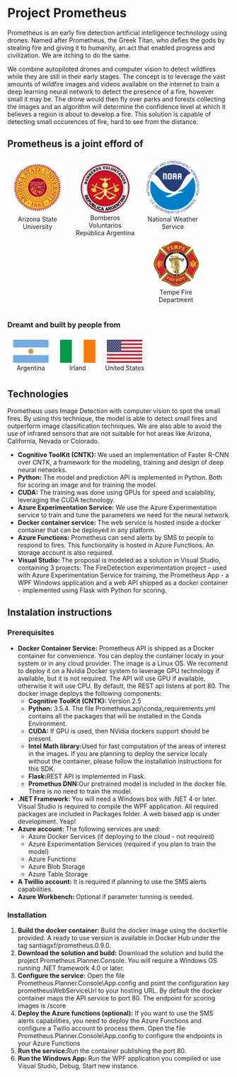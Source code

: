 # Project Prometheus

<p>Prometheus is an early fire detection artificial intelligence technology using drones. Named after Prometheus, the Greek Titan, who defies the gods by stealing fire and giving it to humanity, an act that enabled progress and civilization. We are itching to do the same.</p>

<p>We combine autopiloted drones and computer vision to detect wildfires while they are still in their early stages. The concept is to leverage the vast amounts of wildfire images and videos available on the internet to train a deep learning neural network to detect the presence of a fire, however small it may be. The drone would then fly over parks and forests collecting the images and an algorithm  will determine the confidence level at which it believes a region is about to develop a fire. This solution is capable of detecting small occurences of fire, hard to see from the distance.
</p>

<h2>
Prometheus is a joint efford of
</h2>
<div>
    <div style="float:left; text-align:center;padding:8px;" width="190"><img src='doc/asu.png' width='120'/><div style='word-wrap: break-word;width:120px'>Arizona State University</div></div>
    <div style="float:left; text-align:center;padding:15px;" width="190"><img src='doc/bomberos.png' width='110'/><div style='word-wrap: break-word;width:140px'>Bomberos Voluntarios República Argentina</div></div>
    <div style="float:left; text-align:center;padding:8px;" width="190"><img src='doc/noaa.png' width='120'/><div style='word-wrap: break-word;width:120px'>National Weather Service</div></div>
    <div style="float:left; text-align:center;padding:15px;" width="190"><img src='doc/tempe.png' width='105'/><div style='word-wrap: break-word;width:120px'>Tempe Fire Department</div></div>
    <div style="clear:both"></div>
</div>

<h3>
    Dreamt and built by people from
</h3>
<div>
    <div style="float:left; text-align:center;padding:8px;"><img src='doc/ar.png' width='80'/><div style='word-wrap: break-word;width:90px'>Argentina</div></div>
    <div style="float:left; text-align:center;padding:8px;"><img src='doc/ir.png' width='80'/><div style='word-wrap: break-word;width:90px'>Irland</div></div>
    <div style="float:left; text-align:center;padding:8px;"><img src='doc/us.png' width='80'/><div style='word-wrap: break-word;width:90px'>United States</div></div>
    <div style="clear:both"></div>
</div>

<h2>
Technologies
</h2>
<p>
Prometheus uses Image Detection with computer vision to spot the small fires. By using this technique, the model is able to detect small fires and outperform image classification techniques. We are also able to avoid the use of infrared sensors that are not suitable for hot areas like Arizona, California, Nevada or Colorado.
</p>
<p>
    <ul>
        <li><b>Cognitive ToolKit (CNTK):</b> We used an implementation of Faster R-CNN over CNTK, a framework for the modeling, training and design of deep neural networks.</li>
        <li><b>Python:</b> The model and prediction API is implemented in Python. Both for scoring an image and for training the model.</li>
        <li><b>CUDA:</b> The training was done using GPUs for speed and scalability, leveraging the CUDA technology.</li>
        <li><b>Azure Experimentation Service:</b> We use the Azure Experimentation service to train and tune the parameters we need for the neural network.</li>
        <li><b>Docker container service:</b> The web service is hosted inside a docker container that can be deployed in any platform.</li>
        <li><b>Azure Functions:</b> Prometheus can send alerts by SMS to people to respond to fires. This functionality is hosted in Azure Functions. An storage account is also required.
        <li><b>Visual Studio: </b>The proposal is modeled as a solution in Visual Studio, containing 3 projects: The FireDetection experimentation project - used with Azure Experimentation Service for training, the Prometheus App - a WPF Windows application and a web API shipped as a docker container - implemented using Flask with Python for scoring.</li>
    </ul>
</p>

<h2>
    Instalation instructions
</h2>
<h3>
    Prerequisites
</h3>
<p>
    <ul>
        <li><b>Docker Container Service:</b> Prometheus API is shipped as a Docker container for convenience. You can deploy the container localy in your system or in any cloud provider. The image is a Linux OS. We recomend to deploy it on a Nvidia Docker system to leverage GPU technology if available, but it is not required. The API will use GPU if available, otherwise it will use CPU. By default, the REST api listens at port 80. The docker image deploys the following components: 
            <ul>
                <li><b>Cognitive ToolKit (CNTK):</b> Version 2.5</li>
                <li><b>Python:</b> 3.5.4. The file Prometheus.api\conda_requirements.yml contains all the packages that will be installed in the Conda Environment.</li>
                <li><b>CUDA:</b> If GPU is used, then NVidia dockers support should be present.</li>
                <li><b>Intel Math library:</b>Used for fast computation of the areas of interest in the images. If you are planning to deploy the service localy without the container, please follow the installation instructions for this SDK.</li>
                <li><b>Flask:</b>REST API is implemented in Flask.</li>
                <li><b>Promethus DNN:</b>Our pretrained model is included in the docker file. There is no need to train the model.</li>
            </ul>
        </li>
        <li><b>.NET Framework:</b> You will need a Windows box with .NET 4 or later. Visual Studio is required to compile the WPF application. All required packages are included in Packages folder. A web based app is under development. Yeap!</li>
        <li><b>Azure account: </b>The following services are used:
            <ul>
                <li>Azure Docker Services (if deploying to the cloud - not required)</li>
                <li>Azure Experimentation Services (required if you plan to train the model)</li>
                <li>Azure Functions</li>
                <li>Azure Blob Storage</li>
                <li>Azure Table Storage</li>
            </ul>
        </li>
        <li><b>A Twillio account:</b> It is required if planning to use the SMS alerts capabilities.</li>
        <li><b>Azure Workbench: </b>Optional if parameter tunning is needed.</li>
    </ul>
</p>
<h3>
    Installation
</h3>
<p>
    <ol>
        <li><b>Build the docker container: </b>Build the docker image using the dockerfile provided. A ready to use version is available in Docker Hub under the tag santiagxf/prometheus.0.9.0.</li>
        <li><b>Download the solution and build:</b> Download the solution and build the project Prometheus.Planner.Console. You will require a Windows OS running .NET framework 4.0 or later.</li>
        <li><b>Configure the service:</b> Open the file Prometheus.Planner.Console\App.config and point the configuration key prometheusWebServiceUrl to your hosting URL. By default the docker container maps the API service to port 80. The endpoint for scoring images is /score</li>
        <li><b>Deploy the Azure functions (optional):</b> If you want to use the SMS alerts capabilities, you need to deploy the Azure Functions and configure a Twilio account to process them. Open the file Prometheus.Planner.Console\App.config to configure the endpoints in your Azure Functions</li>
        <li><b>Run the service:</b>Run the container publishing the port 80.</li>
        <li><b>Run the Windows App: </b>Run the WPF application you compiled or use Visual Studio, Debug, Start new instance.</li>
    </ol>
</p>

